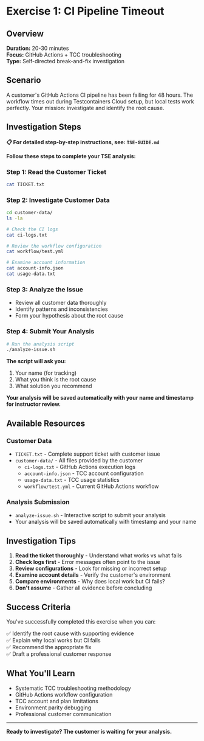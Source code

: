 # Exercise 1: CI Pipeline Timeout

## Overview

**Duration:** 20-30 minutes  
**Focus:** GitHub Actions + TCC troubleshooting  
**Type:** Self-directed break-and-fix investigation

## Scenario

A customer's GitHub Actions CI pipeline has been failing for 48 hours. The workflow times out during Testcontainers Cloud setup, but local tests work perfectly. Your mission: investigate and identify the root cause.

## Investigation Steps

**📋 For detailed step-by-step instructions, see: `TSE-GUIDE.md`**

**Follow these steps to complete your TSE analysis:**

### **Step 1: Read the Customer Ticket**
```bash
cat TICKET.txt
```

### **Step 2: Investigate Customer Data**
```bash
cd customer-data/
ls -la

# Check the CI logs
cat ci-logs.txt

# Review the workflow configuration
cat workflow/test.yml

# Examine account information
cat account-info.json
cat usage-data.txt
```

### **Step 3: Analyze the Issue**
- Review all customer data thoroughly
- Identify patterns and inconsistencies
- Form your hypothesis about the root cause

### **Step 4: Submit Your Analysis**
```bash
# Run the analysis script
./analyze-issue.sh
```

**The script will ask you:**
1. Your name (for tracking)
2. What you think is the root cause
3. What solution you recommend

**Your analysis will be saved automatically with your name and timestamp for instructor review.**

## Available Resources

### Customer Data
- `TICKET.txt` - Complete support ticket with customer issue
- `customer-data/` - All files provided by the customer
  - `ci-logs.txt` - GitHub Actions execution logs
  - `account-info.json` - TCC account configuration
  - `usage-data.txt` - TCC usage statistics
  - `workflow/test.yml` - Current GitHub Actions workflow

### Analysis Submission
- `analyze-issue.sh` - Interactive script to submit your analysis
- Your analysis will be saved automatically with timestamp and your name


## Investigation Tips

1. **Read the ticket thoroughly** - Understand what works vs what fails
2. **Check logs first** - Error messages often point to the issue
3. **Review configurations** - Look for missing or incorrect setup
4. **Examine account details** - Verify the customer's environment
5. **Compare environments** - Why does local work but CI fails?
6. **Don't assume** - Gather all evidence before concluding

## Success Criteria

You've successfully completed this exercise when you can:

✅ Identify the root cause with supporting evidence  
✅ Explain why local works but CI fails  
✅ Recommend the appropriate fix  
✅ Draft a professional customer response  

## What You'll Learn

- Systematic TCC troubleshooting methodology
- GitHub Actions workflow configuration
- TCC account and plan limitations
- Environment parity debugging
- Professional customer communication

---

**Ready to investigate? The customer is waiting for your analysis.**

